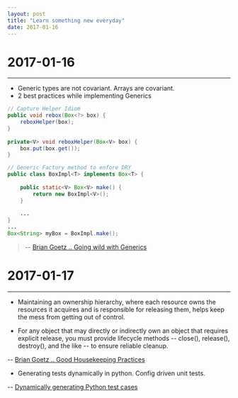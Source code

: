```yaml
---
layout: post
title: "Learn something new everyday"
date: 2017-01-16
---
```


# 2017-01-16
***
* Generic types are not covariant. Arrays are covariant.
* 2 best practices while implementing Generics

```java
// Capture Helper Idiom 
public void rebox(Box<?> box) {
    reboxHelper(box);
}
 
private<V> void reboxHelper(Box<V> box) {
    box.put(box.get());
}
```

```java
// Generic Factory method to enfore DRY
public class BoxImpl<T> implements Box<T> {
 
    public static<V> Box<V> make() {
        return new BoxImpl<V>();
    }
 
    ...
}
...
Box<String> myBox = BoxImpl.make();
```
> -- [Brian Goetz .. Going wild with Generics](https://www.ibm.com/developerworks/library/j-jtp04298/index.html)

# 2017-01-17
***
* Maintaining an ownership hierarchy, where each resource owns the resources it acquires and is responsible for releasing them, helps keep the mess from getting out of control.

* For any object that may directly or indirectly own an object that requires explicit release, you must provide lifecycle methods -- close(), release(), destroy(), and the like -- to ensure reliable cleanup.

 -- [Brian Goetz .. Good Housekeeping Practices](https://www.ibm.com/developerworks/java/library/j-jtp03216/index.html?ca=drs-)

* Generating tests dynamically in python. Config driven unit tests.

 -- [Dynamically generating Python test cases](https://eli.thegreenplace.net/2014/04/02/dynamically-generating-python-test-cases)
